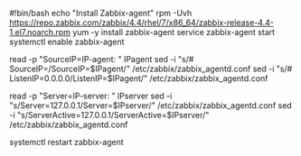 #!bin/bash
echo "Install Zabbix-agent"
rpm -Uvh https://repo.zabbix.com/zabbix/4.4/rhel/7/x86_64/zabbix-release-4.4-1.el7.noarch.rpm
yum -y install zabbix-agent
service zabbix-agent start
systemctl enable zabbix-agent

read -p "SourceIP=IP-agent: " IPagent
sed -i "s/# SourceIP=/SourceIP=$IPagent/" /etc/zabbix/zabbix_agentd.conf
sed -i "s/# ListenIP=0.0.0.0/ListenIP=$IPagent/" /etc/zabbix/zabbix_agentd.conf

read -p "Server=IP-server: " IPserver
sed -i "s/Server=127.0.0.1/Server=$IPserver/" /etc/zabbix/zabbix_agentd.conf
sed -i "s/ServerActive=127.0.0.1/ServerActive=$IPserver/"  /etc/zabbix/zabbix_agentd.conf

systemctl restart zabbix-agent

